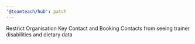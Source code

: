 ```yaml
---
'@teamteach/hub': patch
---
```


Restrict Organisation Key Contact and Booking Contacts from seeing trainer disabilities and dietary data
